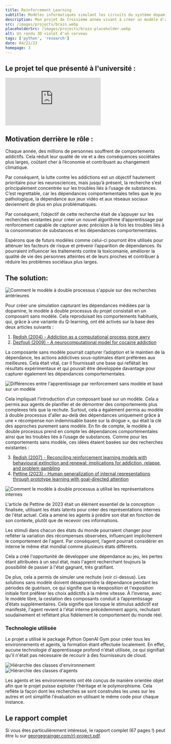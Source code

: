 ```yaml
---
title: Reinforcement Learning
subtitle: Modèles informatiques simulant les circuits du système dopaminergique dans le cerveau
description: Mon projet de troisième année visant à créer un modèle d'apprentissage par renforcement plus holistique qui pourrait simuler l'adoption et la progression de la toxicomanie et des troubles liés au jeu. En identifiant les principaux facteurs de risque, cette recherche pourrait aider à réduire l'impact de la dépendance sur les individus et la société en général.
src: /images/projects/brain.webp
placeholderSrc: /images/projects/brain-placeholder.webp
alt: Un rendu 3D violet d'un cerveau
tags: ['python', 'research']
date: 04/21/23
homepage: 3
---
```


<script>
    import LazyImage from '$lib/components/LazyImage.svelte';
    import mfmb from '$lib/assets/projects/reinforcement-learning/mf_vs_mb.svg';
    import designInfluence from '$lib/assets/projects/reinforcement-learning/design_influence.svg';
    import design from '$lib/assets/projects/reinforcement-learning/design.svg';
    import results from '$lib/assets/projects/reinforcement-learning/relapse.png';
    import resultsPlaceholder from '$lib/assets/projects/reinforcement-learning/relapse-placeholder.png';
    import agentHierarchy from '$lib/assets/projects/reinforcement-learning/agent_hierarchy.svg';
    import envHierarchy from '$lib/assets/projects/reinforcement-learning/environment_hierarchy.svg';
</script>

## Le projet tel que présenté à l'université :

<iframe src="https://www.youtube.com/embed/-Jsgl17cXuQ?si=SLcUPA5oBz7xd7bv" title="YouTube video player" frameborder="0" allow="accelerometer; autoplay; clipboard-write; encrypted-media; gyroscope; picture-in-picture; web-share" allowfullscreen></iframe>

## Motivation derrière le rôle :

Chaque année, des millions de personnes souffrent de comportements addictifs. Cela réduit leur qualité de vie et a des conséquences sociétales plus larges, coûtant cher à l’économie et contribuant au changement climatique.

Par conséquent, la lutte contre les addictions est un objectif hautement prioritaire pour les neurosciences, mais jusqu’à présent, la recherche s’est principalement concentrée sur les troubles liés à l’usage de substances. C’est regrettable, car les dépendances comportementales telles que le jeu pathologique, la dépendance aux jeux vidéo et aux réseaux sociaux deviennent de plus en plus problématiques.

Par conséquent, l’objectif de cette recherche était de s’appuyer sur les recherches existantes pour créer un nouvel algorithme d’apprentissage par renforcement capable de capturer avec précision à la fois les troubles liés à la consommation de substances et les dépendances comportementales.

Espérons que de futurs modèles comme celui-ci pourront être utilisés pour atténuer les facteurs de risque et prévenir l’apparition de dépendances. Ils pourraient influencer les traitements contre la toxicomanie, améliorer la qualité de vie des personnes atteintes et de leurs proches et contribuer à réduire les problèmes sociétaux plus larges.

## The solution:

<img src={designInfluence} alt="Comment le modèle à double processus s'appuie sur des recherches antérieures" loading="lazy" />

Pour créer une simulation capturant les dépendances médiées par la dopamine, le modèle à double processus du projet consistait en un composant sans modèle. Cela reproduisait les comportements habituels, qui, grâce à une variante du Q-learning, ont été activés sur la base des deux articles suivants :

1. [Redish (2004) - Addiction as a computational process gone awry](https://pubmed.ncbi.nlm.nih.gov/15591205/)
2. [Dezfouli (2009) - A neurocomputational model for cocaine addiction](https://pubmed.ncbi.nlm.nih.gov/19635010/)

La composante sans modèle pourrait capturer l’adoption et le maintien de la dépendance, les actions addictives sous-optimales étant préférées aux meilleures. Cela était vital, car il fournissait une base qui reflétait les résultats expérimentaux et qui pouvait être développée davantage pour capturer également les dépendances comportementales.

<img src={mfmb} alt="Différences entre l'apprentissage par renforcement sans modèle et basé sur un modèle" loading="lazy" />

Cela impliquait l’introduction d’un composant basé sur un modèle. Cela a permis aux agents de planifier et de démontrer des comportements plus complexes tels que la rechute. Surtout, cela a également permis au modèle à double processus d'aller au-delà des dépendances uniquement grâce à une « récompense non indemnisable basée sur la drogue », qui était la clé des approches purement sans modèle. En fin de compte, le modèle à double processus prend en compte les dépendances comportementales ainsi que les troubles liés à l’usage de substances. Comme pour les comportements sans modèle, ces idées étaient basées sur des recherches existantes :

3. [Redish (2007) - Reconciling reinforcement learning models with behavioural extinction and renewal: implications for addiction, relapse, and problem gambling](https://pubmed.ncbi.nlm.nih.gov/17638506/)
4. [Pettine (2023) - Human generalization of internal representations through prototype learning with goal-directed attention](https://www.nature.com/articles/s41562-023-01543-7)

<img src={design} alt="Comment le modèle à double processus a utilisé les représentations internes" loading="lazy" />

L'article de Pettine de 2023 était un élément essentiel de la conception finalisée, utilisant les états latents pour créer des représentations internes de l'état actuel. Cela a amené les agents à prédire son état en fonction de son contexte, plutôt que de recevoir ces informations.

Les stimuli dans chacun des états du monde pourraient changer pour refléter la variation des récompenses observées, influençant implicitement le comportement de l'agent. Par conséquent, l’agent pourrait considérer en interne le même état mondial comme plusieurs états différents.

Cela a créé l'opportunité de développer une dépendance au jeu, les pertes étant attribuées à un seul état, mais l'agent recherchant toujours la possibilité de passer à l'état gagnant, très gratifiant.

<LazyImage src={results} placeholderSrc={resultsPlaceholder} alt="Illustration selon laquelle le modèle à double processus était le seul capable de capturer les rechutes" loading="lazy" />

De plus, cela a permis de simuler une rechute (voir ci-dessus). Les solutions sans modèle doivent désapprendre la dépendance pendant les périodes de guérison, ce qui signifie que la réexposition et l'exposition initiale font préférer les choix addictifs à la même vitesse. À l’inverse, avec le modèle libre, la cestation des composants conduit à l’apprentissage d’états supplémentaires. Cela signifie que lorsque le stimulus addictif est manifesté, l'agent revient à l'état interne précédemment appris, rechutant soudainement et reflétant plus fidèlement le comportement du monde réel.

### Technologie utilisée

Le projet a utilisé le package Python OpenAI Gym pour créer tous les environnements et agents, la formation étant effectuée localement. En effet, aucune technologie d'apprentissage profond n'était utilisée, ce qui signifiait qu'il n'était pas nécessaire de recourir à des fournisseurs de cloud.

<img src={envHierarchy} alt="Hiérarchie des classes d'environnement" loading="lazy" />
<img src={agentHierarchy} alt="Hiérarchie des classes d'agents" loading="lazy" />

Les agents et les environnements ont été conçus de manière orientée objet afin que le projet puisse exploiter l'héritage et le polymorphisme. Cela reflète la façon dont les recherches se sont construites les unes sur les autres et ont simplifié l'évaluation en utilisant le même code pour chaque instance.

## Le rapport complet

Si vous êtes particulièrement intéressé, le rapport complet (67 pages !) peut être lu sur <a href="/rl-project.pdf" target="_blank">georgegrainger.com/rl-project.pdf</a>.
